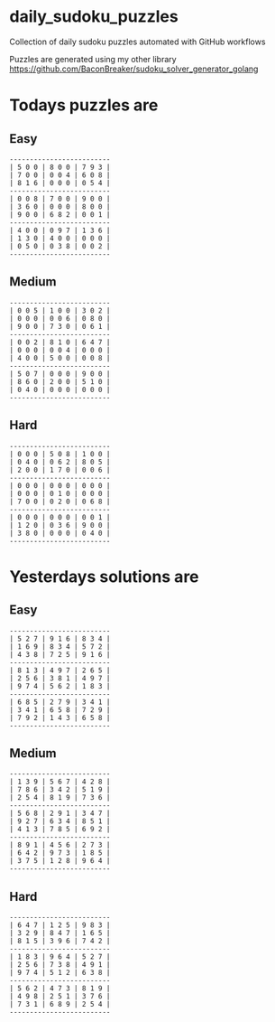 
# daily_sudoku_puzzles 

Collection of daily sudoku puzzles automated with GitHub workflows 

Puzzles are generated using my other library https://github.com/BaconBreaker/sudoku_solver_generator_golang 
 

# Todays puzzles are 

## Easy 

```
-------------------------
| 5 0 0 | 8 0 0 | 7 9 3 | 
| 7 0 0 | 0 0 4 | 6 0 8 | 
| 8 1 6 | 0 0 0 | 0 5 4 | 
-------------------------
| 0 0 8 | 7 0 0 | 9 0 0 | 
| 3 6 0 | 0 0 0 | 8 0 0 | 
| 9 0 0 | 6 8 2 | 0 0 1 | 
-------------------------
| 4 0 0 | 0 9 7 | 1 3 6 | 
| 1 3 0 | 4 0 0 | 0 0 0 | 
| 0 5 0 | 0 3 8 | 0 0 2 | 
-------------------------
```
## Medium 

```
-------------------------
| 0 0 5 | 1 0 0 | 3 0 2 | 
| 0 0 0 | 0 0 6 | 0 8 0 | 
| 9 0 0 | 7 3 0 | 0 6 1 | 
-------------------------
| 0 0 2 | 8 1 0 | 6 4 7 | 
| 0 0 0 | 0 0 4 | 0 0 0 | 
| 4 0 0 | 5 0 0 | 0 0 8 | 
-------------------------
| 5 0 7 | 0 0 0 | 9 0 0 | 
| 8 6 0 | 2 0 0 | 5 1 0 | 
| 0 4 0 | 0 0 0 | 0 0 0 | 
-------------------------
```
## Hard 

```
-------------------------
| 0 0 0 | 5 0 8 | 1 0 0 | 
| 0 4 0 | 0 6 2 | 8 0 5 | 
| 2 0 0 | 1 7 0 | 0 0 6 | 
-------------------------
| 0 0 0 | 0 0 0 | 0 0 0 | 
| 0 0 0 | 0 1 0 | 0 0 0 | 
| 7 0 0 | 0 2 0 | 0 6 8 | 
-------------------------
| 0 0 0 | 0 0 0 | 0 0 1 | 
| 1 2 0 | 0 3 6 | 9 0 0 | 
| 3 8 0 | 0 0 0 | 0 4 0 | 
-------------------------
```
# Yesterdays solutions are 

## Easy 

```
-------------------------
| 5 2 7 | 9 1 6 | 8 3 4 | 
| 1 6 9 | 8 3 4 | 5 7 2 | 
| 4 3 8 | 7 2 5 | 9 1 6 | 
-------------------------
| 8 1 3 | 4 9 7 | 2 6 5 | 
| 2 5 6 | 3 8 1 | 4 9 7 | 
| 9 7 4 | 5 6 2 | 1 8 3 | 
-------------------------
| 6 8 5 | 2 7 9 | 3 4 1 | 
| 3 4 1 | 6 5 8 | 7 2 9 | 
| 7 9 2 | 1 4 3 | 6 5 8 | 
-------------------------
```
## Medium 

```
-------------------------
| 1 3 9 | 5 6 7 | 4 2 8 | 
| 7 8 6 | 3 4 2 | 5 1 9 | 
| 2 5 4 | 8 1 9 | 7 3 6 | 
-------------------------
| 5 6 8 | 2 9 1 | 3 4 7 | 
| 9 2 7 | 6 3 4 | 8 5 1 | 
| 4 1 3 | 7 8 5 | 6 9 2 | 
-------------------------
| 8 9 1 | 4 5 6 | 2 7 3 | 
| 6 4 2 | 9 7 3 | 1 8 5 | 
| 3 7 5 | 1 2 8 | 9 6 4 | 
-------------------------
```
## Hard 

```
-------------------------
| 6 4 7 | 1 2 5 | 9 8 3 | 
| 3 2 9 | 8 4 7 | 1 6 5 | 
| 8 1 5 | 3 9 6 | 7 4 2 | 
-------------------------
| 1 8 3 | 9 6 4 | 5 2 7 | 
| 2 5 6 | 7 3 8 | 4 9 1 | 
| 9 7 4 | 5 1 2 | 6 3 8 | 
-------------------------
| 5 6 2 | 4 7 3 | 8 1 9 | 
| 4 9 8 | 2 5 1 | 3 7 6 | 
| 7 3 1 | 6 8 9 | 2 5 4 | 
-------------------------
```
